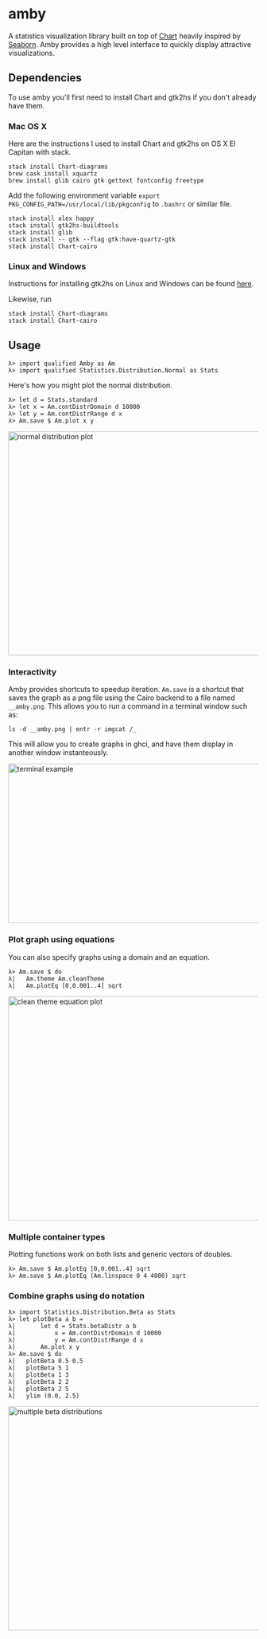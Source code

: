 # amby

A statistics visualization library built on top of [Chart](https://github.com/timbod7/haskell-chart) heavily inspired by [Seaborn](https://github.com/mwaskom/seaborn). Amby provides a high level interface to quickly display attractive visualizations.

## Dependencies

To use amby you'll first need to install Chart and gtk2hs if you don't already have them.

### Mac OS X

Here are the instructions I used to install Chart and gtk2hs on OS X El Capitan with stack.

```
stack install Chart-diagrams
brew cask install xquartz
brew install glib cairo gtk gettext fontconfig freetype
```

Add the following environment variable `export PKG_CONFIG_PATH=/usr/local/lib/pkgconfig` to `.bashrc` or similar file.

```
stack install alex happy
stack install gtk2hs-buildtools
stack install glib
stack install -- gtk --flag gtk:have-quartz-gtk
stack install Chart-cairo
```

### Linux and Windows

Instructions for installing gtk2hs on Linux and Windows can be found [here](https://wiki.haskell.org/Gtk2Hs/Installation).

Likewise, run

```
stack install Chart-diagrams
stack install Chart-cairo
```

## Usage

```
λ> import qualified Amby as Am
λ> import qualified Statistics.Distribution.Normal as Stats
```

Here's how you might plot the normal distribution.

```
λ> let d = Stats.standard
λ> let x = Am.contDistrDomain d 10000
λ> let y = Am.contDistrRange d x
λ> Am.save $ Am.plot x y
```

<img src="https://cloud.githubusercontent.com/assets/197051/19674286/a8a8e3f6-9a4c-11e6-9bdf-2a67b6d46660.png" alt="normal distribution plot" width="600" height="450">

### Interactivity

Amby provides shortcuts to speedup iteration. `Am.save` is a shortcut that saves the graph as a png file using the Cairo backend to a file named `__amby.png`. This allows you to run a command in a terminal window such as:

```
ls -d __amby.png | entr -r imgcat /_
```

This will allow you to create graphs in ghci, and have them display in another window instanteously.

<img src="https://cloud.githubusercontent.com/assets/197051/19673860/5045b520-9a49-11e6-8c04-04e96dcab4fb.png" alt="terminal example" width="512" height="320">

### Plot graph using equations

You can also specify graphs using a domain and an equation.

```
λ> Am.save $ do
λ|   Am.theme Am.cleanTheme
λ|   Am.plotEq [0,0.001..4] sqrt
```

<img src="https://cloud.githubusercontent.com/assets/197051/19674133/7a618698-9a4b-11e6-98f5-bd7c8df78f6d.png" alt="clean theme equation plot" width="600" height="450">

### Multiple container types

Plotting functions work on both lists and generic vectors of doubles.

```
λ> Am.save $ Am.plotEq [0,0.001..4] sqrt
λ> Am.save $ Am.plotEq (Am.linspace 0 4 4000) sqrt
```

### Combine graphs using do notation

```
λ> import Statistics.Distribution.Beta as Stats
λ> let plotBeta a b =
λ|       let d = Stats.betaDistr a b
λ|           x = Am.contDistrDomain d 10000
λ|           y = Am.contDistrRange d x
λ|       Am.plot x y
λ> Am.save $ do
λ|   plotBeta 0.5 0.5
λ|   plotBeta 5 1
λ|   plotBeta 1 3
λ|   plotBeta 2 2
λ|   plotBeta 2 5
λ|   ylim (0.0, 2.5)
```

<img src="https://cloud.githubusercontent.com/assets/197051/19674340/0816e2de-9a4d-11e6-83d4-0c264c1add12.png" alt="multiple beta distributions" width="600" height="450">
